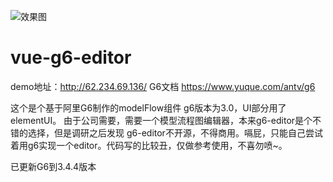 ![效果图](https://github.com/caoyu48/vue-g6-editor/blob/master/1.gif)
# vue-g6-editor

demo地址：http://62.234.69.136/
G6文档   https://www.yuque.com/antv/g6

这个是个基于阿里G6制作的modelFlow组件 g6版本为3.0，UI部分用了elementUI。
由于公司需要，需要一个模型流程图编辑器，本来g6-editor是个不错的选择，但是调研之后发现
g6-editor不开源，不得商用。嗝屁，只能自己尝试着用g6实现一个editor。代码写的比较丑，仅做参考使用，不喜勿喷~。

已更新G6到3.4.4版本